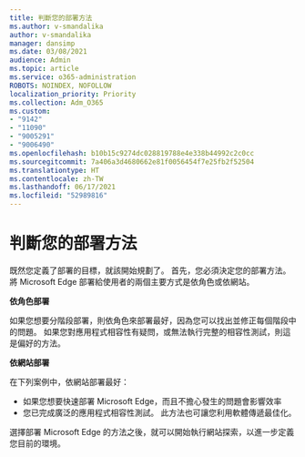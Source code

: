 ```yaml
---
title: 判斷您的部署方法
ms.author: v-smandalika
author: v-smandalika
manager: dansimp
ms.date: 03/08/2021
audience: Admin
ms.topic: article
ms.service: o365-administration
ROBOTS: NOINDEX, NOFOLLOW
localization_priority: Priority
ms.collection: Adm_O365
ms.custom:
- "9142"
- "11090"
- "9005291"
- "9006490"
ms.openlocfilehash: b10b15c9274dc028819788e4e338b44992c2c0cc
ms.sourcegitcommit: 7a406a3d4680662e81f0056454f7e25fb2f52504
ms.translationtype: HT
ms.contentlocale: zh-TW
ms.lasthandoff: 06/17/2021
ms.locfileid: "52989816"
---
```

# <a name="determine-your-deployment-method"></a>判斷您的部署方法

既然您定義了部署的目標，就該開始規劃了。 首先，您必須決定您的部署方法。 將 Microsoft Edge 部署給使用者的兩個主要方式是依角色或依網站。

**依角色部署**

如果您想要分階段部署，則依角色來部署最好，因為您可以找出並修正每個階段中的問題。 如果您對應用程式相容性有疑問，或無法執行完整的相容性測試，則這是偏好的方法。

**依網站部署**

在下列案例中，依網站部署最好：
- 如果您想要快速部署 Microsoft Edge，而且不擔心發生的問題會影響效率
- 您已完成廣泛的應用程式相容性測試。 此方法也可讓您利用軟體傳遞最佳化。

選擇部署 Microsoft Edge 的方法之後，就可以開始執行網站探索，以進一步定義您目前的環境。
